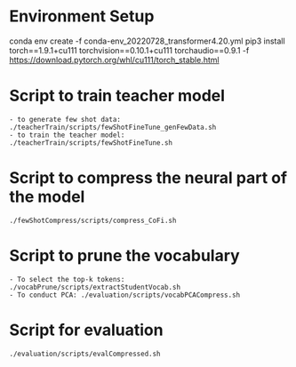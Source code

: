# Environment Setup
conda env create -f conda-env_20220728_transformer4.20.yml
pip3 install torch==1.9.1+cu111 torchvision==0.10.1+cu111 torchaudio==0.9.1 -f https://download.pytorch.org/whl/cu111/torch_stable.html

# Script to train teacher model
    - to generate few shot data: ./teacherTrain/scripts/fewShotFineTune_genFewData.sh
    - to train the teacher model: ./teacherTrain/scripts/fewShotFineTune.sh

# Script to compress the neural part of the model
    ./fewShotCompress/scripts/compress_CoFi.sh
    
# Script to prune the vocabulary
    - To select the top-k tokens: ./vocabPrune/scripts/extractStudentVocab.sh
    - To conduct PCA: ./evaluation/scripts/vocabPCACompress.sh

# Script for evaluation
    ./evaluation/scripts/evalCompressed.sh
